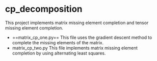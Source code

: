 # cp_decomposition
This project implements matrix missing element completion and tensor missing element completion.
- ==matrix_cp_one.py== This file uses the gradient descent method to complete the missing elements of the matrix.
- matrix_cp_two.py This file implements matrix missing element completion by using alternating least squares.
